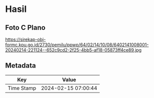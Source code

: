 # Hasil

## Foto C Plano

https://sirekap-obj-formc.kpu.go.id/2730/pemilu/ppwp/64/02/14/10/08/6402141008001-20240214-221124--652c9cd2-2f25-4bb5-af18-05873ff4ce89.jpg


## Metadata

| Key        | Value               |
| ---------- | ------------------- |
| Time Stamp | 2024-02-15 07:00:44 |



